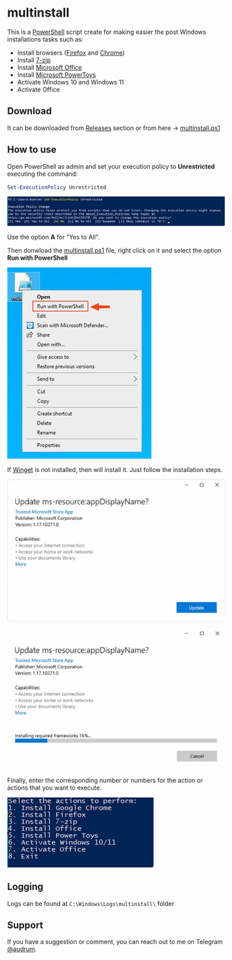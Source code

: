 # multinstall

This is a [PowerShell](https://docs.microsoft.com/en-us/powershell) script create for making easier the post Windows installations tasks such as:

* Install browsers ([Firefox](https://www.mozilla.org/en-US/firefox/new/) and [Chrome](https://www.google.com/chrome/index.html))
* Install [7-zip](https://www.7-zip.org)
* Install [Microsoft Office](https://www.office.com)
* Install [Microsoft PowerToys](https://docs.microsoft.com/en-us/windows/powertoys/)
* Activate Windows 10 and Windows 11
* Activate Office

## Download

It can be downloaded from [Releases](https://github.com/audrum/multinstall/releases) section or from here -> [multinstall.ps1](https://github.com/audrum/multinstall/releases/download/v0.2/multinstall.ps1) 


## How to use

Open PowerShell as admin and set your execution policy to **Unrestricted** executing the command:

```PowerShell
Set-ExecutionPolicy Unrestricted
```

![Execution policy unrestricted](./Assets/SCR-20220620-2z9.jpg)

Use the option **A** for "Yes to All".

Then donwload the [multinstall.ps1](https://github.com/audrum/multinstall/releases/download/v0.2/multinstall.ps1) file, right click on it and select the option **Run with PowerShell**

![Run with PowerShell](./Assets/SCR-20220620-2uy.jpg)

If [Winget](https://github.com/microsoft/winget-cli) is not installed, then will install it. Just follow the installation steps.

![Update AppInstaller](./Assets/SCR-20220620-46a.jpg)

![Updating AppInstaller](./Assets/SCR-20220620-46g.jpg)

Finally, enter the corresponding number or numbers for the action or actions that you want to execute.

![Options](./Assets/SCR-20220620-48u.jpg)

## Logging

Logs can be found at `C:\Windows\Logs\multinstall\` folder

## Support

If you have a suggestion or comment, you can reach out to me on Telegram [@audrum](https://t.me/audrum). 